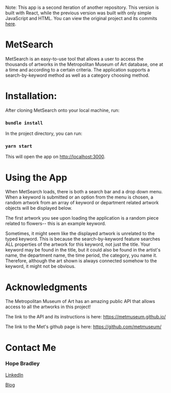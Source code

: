 
Note: This app is a second iteration of another repository. This version is built with React, while the previous version was built with only simple JavaScript and HTML. You can view the original project and its commits [here](https://github.com/hopebradley/project-phase1).

# MetSearch

MetSearch is an easy-to-use tool that allows a user to access the thousands of artworks in the Metropolitan Museum of Art database, one at a time and according to a certain criteria. The application supports a search-by-keyword method as well as a category choosing method.

# Installation:

After cloning MetSearch onto your local machine, run:
### `bundle install`

In the project directory, you can run:
### `yarn start`
This will open the app on [http://localhost:3000](http://localhost:3000).

# Using the App

When MetSearch loads, there is both a search bar and a drop down menu. When a keyword is submitted or an option from the menu is chosen, a random artwork from an array of keyword or department related artwork objects will be displayed below.

The first artwork you see upon loading the application is a random piece related to flowers-- this is an example keyword.

Sometimes, it might seem like the displayed artwork is unrelated to the typed keyword. This is because the search-by-keyword feature searches ALL properties of the artwork for this keyword, not just the title. Your keyword may be found in the title, but it could also be found in the artist's name, the department name, the time period, the category, you name it. Therefore, although the art shown is always connected somehow to the keyword, it might not be obvious.

# Acknowledgments

The Metropolitan Museum of Art has an amazing public API that allows access to all the artworks in this project!

The link to the API and its instructions is here: https://metmuseum.github.io/

The link to the Met's github page is here: https://github.com/metmuseum/

# Contact Me

### Hope Bradley
[LinkedIn](https://www.linkedin.com/in/hopebradl3y)

[Blog](hopebradley.com)